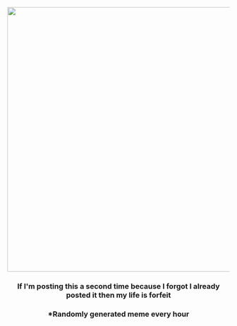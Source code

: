 <p align="center">
        <img src="https://i.redd.it/jsy52iufmrp91.png" width="600" height="600">
        </p>
        <h3 align="center">If I'm posting this a second time because I forgot I already posted it then my life is forfeit</h3>
        <h3 align="center">*Randomly generated meme every hour</h3>
    